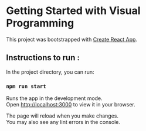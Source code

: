 
# Getting Started with Visual Programming 

This project was bootstrapped with [Create React App](https://github.com/facebook/create-react-app).

## Instructions to run :

In the project directory, you can run:

### `npm run start`

Runs the app in the development mode.\
Open [http://localhost:3000](http://localhost:3000) to view it in your browser.

The page will reload when you make changes.\
You may also see any lint errors in the console.
